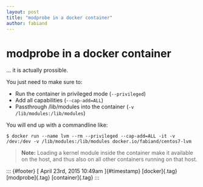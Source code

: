 ```yaml
---
layout: post
title: "modprobe in a docker container"
author: fabiand
---
```



modprobe in a docker container
==============================

... it is actually prossible.

You just need to make sure to:

-   Run the container in privileged mode (`--privileged`)
-   Add all capabilities (`--cap-add=ALL`)
-   Passthrough /lib/modules into the container
    (`-v /lib/modules:/lib/modules`)

You will end up with a commandline like:

    $ docker run --name lvm --rm --privileged --cap-add=ALL -it -v /dev:/dev -v /lib/modules:/lib/modules docker.io/fabiand/centos7-lvm

> **Note:** Loading a kernel module inside the container make it
> available on the host, and thus also on all other containers running
> on that host.

::: {#footer}
[ April 23rd, 2015 10:49am ]{#timestamp} [docker]{.tag} [modprobe]{.tag}
[container]{.tag}
:::
